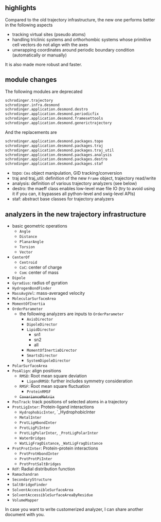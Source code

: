 ## highlights

Compared to the old trajectory infrastructure, the new one performs better in the following aspects

* tracking virtual sites (pseudo atoms)
* handling triclinic systems and orthorhombic systems whose primitive cell vectors do not align with the axes
* unwrapping coordinates around periodic boundary condition (automatically or manually)

It is also made more robust and faster.

## module changes

The following modules are deprecated
```python
schrodinger.trajectory
schrodinger.infra.desmond
schrodinger.application.desmond.destro
schrodinger.application.desmond.periodicfix
schrodinger.application.desmond.framesettools
schrodinger.application.desmond.generictrajectory
```

And the replacements are
```python
schrodinger.application.desmond.packages.topo
schrodinger.application.desmond.packages.traj
schrodinger.application.desmond.packages.traj_util
schrodinger.application.desmond.packages.analysis
schrodinger.application.desmond.packages.destro
schrodinger.application.desmond.packages.staf
```

* topo: `Cms` object manipulation, GID tracking/conversion
* traj and traj_util: definition of the new `Frame` object, trajectory read/write
* analysis: definition of various trajectory analyzers (see below)
* destro: the maeff class enables low-level mae file IO (try to avoid using it if you can, it bypasses all python-level and swig-level APIs)
* staf: abstract base classes for trajectory analyzers

## analyzers in the new trajectory infrastructure
* basic geometric operations
    * `Angle`
    * `Distance`
    * `PlanarAngle`
    * `Torsion`
    * `Vector`
* `CenterOf`
    * `Centroid`
    * `CoC`: center of charge
    * `Com`: center of mass
* `Dipole`
* `Gyradius`: radius of gyration
* `HydrogenBondFinder`
* `MassAvgVel`: mass-averaged velocity
* `MolecularSurfaceArea`
* `MomentOfInertia`
* `OrderParameter`
    * the following analyzers are inputs to `OrderParameter`
        * `AxisDirector`
        * `DipoleDirector`
        * `LipidDirector`
            * sn1
            * sn2
            * all
        * `MomentOfInertiaDirector`
        * `SmartsDirector`
        * `SystemDipoleDirector`
* `PolarSurfaceArea`
* `PosAlign`: align positions
    * `RMSD`: Root mean square deviation
        * `LigandRMSD`: further includes symmetry consideration
    * `RMSF`: Root mean square fluctuation
        * `ProteinRMSF`
    * ~~`CovarianceMatrix`~~
* `PosTrack`: track positions of selected atoms in a trajectory
* `ProtLigInter`: Protein-ligand interactions
    * `HydrophobicInter`, `_HydrophobicInter
    * `MetalInter`
    * `ProtLigHbondInter`
    * `ProtLigPiInter`
    * `ProtLigPolarInter`, `_ProtLigPolarInter`
    * `WaterBridges`
    * `WatLigFragDistance`, `_WatLigFragDistance`
* `ProtProtInter`: Protein-protein interactions
    * `ProtProtHbondInter`
    * `ProtProtPiInter`
    * `ProtProtSaltBridges`
* `Rdf`: Radial distribution function
* `Ramachandran`
* `SecondaryStructure`
* `SaltBridgeFinder`
* `SolventAccessibleSurfaceArea`
* `SolventAccessibleSurfaceAreaByResidue`
* `VolumeMapper`

In case you want to write customerized analyzer, I can share another document with you.
